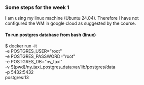 ### Some steps for the week 1

I am using my linux machine (Ubuntu 24.04). Therefore I have not configured the WM in google cloud as suggested by the course.

#### To run postgres database from bash (linux)


$ docker run -it \
 -e POSTGRES_USER="root" \
 -e POSTGRES_PASSWORD="root" \
 -e POSTGRES_DB="ny_taxi" \
 -v $(pwd)/ny_taxi_postgres_data:var/lib/postgres/data \
 -p 5432:5432 \
postgres:13
